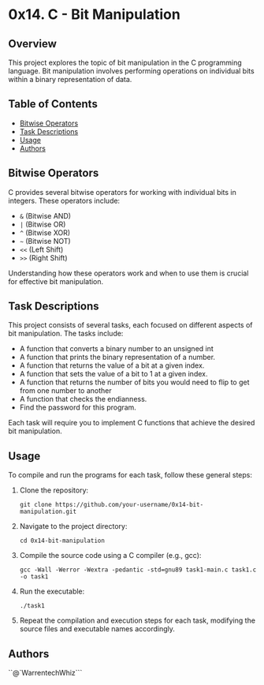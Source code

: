 # 0x14. C - Bit Manipulation

## Overview

This project explores the topic of bit manipulation in the C programming language. Bit manipulation involves performing operations on individual bits within a binary representation of data.

## Table of Contents

- [Bitwise Operators](#bitwise-operators)
- [Task Descriptions](#task-descriptions)
- [Usage](#usage)
- [Authors](#authors)

## Bitwise Operators

C provides several bitwise operators for working with individual bits in integers. These operators include:

- `&` (Bitwise AND)
- `|` (Bitwise OR)
- `^` (Bitwise XOR)
- `~` (Bitwise NOT)
- `<<` (Left Shift)
- `>>` (Right Shift)

Understanding how these operators work and when to use them is crucial for effective bit manipulation.

## Task Descriptions

This project consists of several tasks, each focused on different aspects of bit manipulation. The tasks include:

- A function that converts a binary number to an unsigned int
- A function that prints the binary representation of a number.
- A function that returns the value of a bit at a given index.
- A function that sets the value of a bit to 1 at a given index.
- A function that returns the number of bits you would need to flip to get from one number to another
- A function that checks the endianness.
- Find the password for this program.


Each task will require you to implement C functions that achieve the desired bit manipulation.

## Usage

To compile and run the programs for each task, follow these general steps:

1. Clone the repository:

   ```shell
   git clone https://github.com/your-username/0x14-bit-manipulation.git

2. Navigate to the project directory:

   ```shell
   cd 0x14-bit-manipulation

3. Compile the source code using a C compiler (e.g., gcc):

   ```shell
   gcc -Wall -Werror -Wextra -pedantic -std=gnu89 task1-main.c task1.c -o task1

4. Run the executable:

   ```shell
   ./task1

4. Repeat the compilation and execution steps for each task, modifying the source files and executable names accordingly.

## Authors

``@`WarrentechWhiz```
